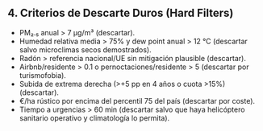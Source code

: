 ## 4. Criterios de Descarte Duros (Hard Filters)

*   PM₂.₅ anual > 7 µg/m³ (descartar).
*   Humedad relativa media > 75% y dew point anual > 12 °C (descartar salvo microclimas secos demostrados).
*   Radón > referencia nacional/UE sin mitigación plausible (descartar).
*   Airbnb/residente > 0.1 o pernoctaciones/residente > 5 (descartar por turismofobia).
*   Subida de extrema derecha (>+5 pp en 4 años o cuota >15%) (descartar).
*   €/ha rústico por encima del percentil 75 del país (descartar por coste).
*   Tiempo a urgencias > 60 min (descartar salvo que haya helicóptero sanitario operativo y climatología lo permita).



